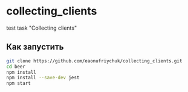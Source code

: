 # collecting_clients
test task "Collecting clients" 

## Как запустить

```bash
git clone https://github.com/eaonufriychuk/collecting_clients.git
cd beer
npm install
npm install --save-dev jest
npm start
```
